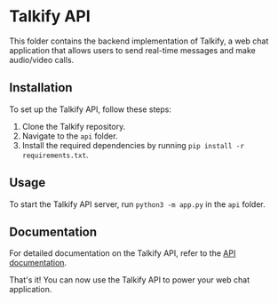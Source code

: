 # Talkify API

This folder contains the backend implementation of Talkify, a web chat application that allows users to send real-time messages and make audio/video calls.

## Installation

To set up the Talkify API, follow these steps:

1. Clone the Talkify repository.
2. Navigate to the `api` folder.
3. Install the required dependencies by running `pip install -r requirements.txt`.

## Usage

To start the Talkify API server, run `python3 -m app.py` in the `api` folder.

## Documentation

For detailed documentation on the Talkify API, refer to the [API documentation](API.md).

That's it! You can now use the Talkify API to power your web chat application.
